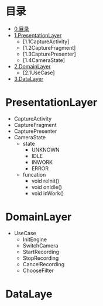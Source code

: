 # 目录
* [0.目录](#目录)
* [1.PresentationLayer](#PresentationLayer) 
	* [1.1CaptureActivity]
	* [1.2CaptureFragment]
	* [1.3CapturePresenter]
	* [1.4CameraState]
* [2.DomainLayer](#DomainLayer)
	* [2.1UseCase]
* [3.DataLayer](#DataLaye)

# PresentationLayer
* CaptureActivity
* CaptureFragment
* CapturePresenter
* CameraState
	* state
		- UNKNOWN
		- IDLE
		- INWORK
		- ERROR
	* funcation
		- void reInit()
		- void onIdle()
		- void inWork()
		

# DomainLayer
* UseCase
	* InitEngine
	* SwitchCamera
	* StartRecording
	* StopRecording
	* CancelRecording
	* ChooseFilter


# DataLaye
